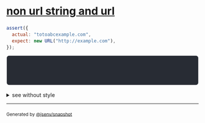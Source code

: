 # [non url string and url](../../url.test.js#L139)

```js
assert({
  actual: "totoabcexample.com",
  expect: new URL("http://example.com"),
});
```

![img](throw.svg)

<details>
  <summary>see without style</summary>

```console
AssertionError: actual and expect are different

actual: "totoabcexample.com"
expect: URL("http://example.com/")
```

</details>

---
<sub>
  Generated by <a href="https://github.com/jsenv/core/tree/main/packages/independent/snapshot">@jsenv/snapshot</a>
</sub>